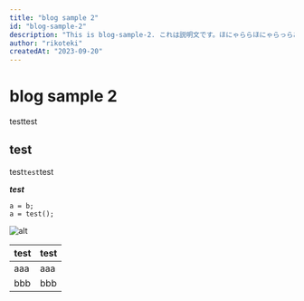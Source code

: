 ```yaml
---
title: "blog sample 2"
id: "blog-sample-2"
description: "This is blog-sample-2. これは説明文です。ほにゃららほにゃらっらあああああああああああああああああああああああああああああああああああああああああああああああああああああ"
author: "rikoteki"
createdAt: "2023-09-20"
---
```


# blog sample 2
testtest

## test

test`test`test

***test***

```
a = b;
a = test();
```

![alt](https://ascii.jp/img/2023/05/01/3531840/l/f3cf566db48c40e1.png)

|test|test|
|---|---|
|aaa|aaa|
|bbb|bbb|
